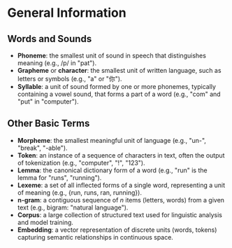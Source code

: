 # General Information

## Words and Sounds

- **Phoneme**: the smallest unit of sound in speech that distinguishes meaning (e.g., /p/ in "pat").
- **Grapheme** or **character**: the smallest unit of written language, such as letters or symbols (e.g., "a" or "你").
- **Syllable**: a unit of sound formed by one or more phonemes, typically containing a vowel sound, that forms a part of a word (e.g., "com" and "put" in "computer").

## Other Basic Terms

- **Morpheme**: the smallest meaningful unit of language (e.g., "un-", "break", "-able").
- **Token**: an instance of a sequence of characters in text, often the output of tokenization (e.g., "computer", "!", "123").
- **Lemma**: the canonical dictionary form of a word (e.g., "run" is the lemma for "runs", "running").
- **Lexeme**: a set of all inflected forms of a single word, representing a unit of meaning (e.g., {run, runs, ran, running}).
- **n-gram**: a contiguous sequence of _n_ items (letters, words) from a given text (e.g., bigram: "natural language").
- **Corpus**: a large collection of structured text used for linguistic analysis and model training.
- **Embedding**: a vector representation of discrete units (words, tokens) capturing semantic relationships in continuous space.
